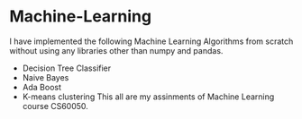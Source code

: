 # Machine-Learning
I have implemented the following Machine Learning Algorithms from scratch without using any libraries other than numpy and pandas.
* Decision Tree Classifier
* Naive Bayes
* Ada Boost
* K-means clustering
This all are my assinments of Machine Learning course CS60050.
